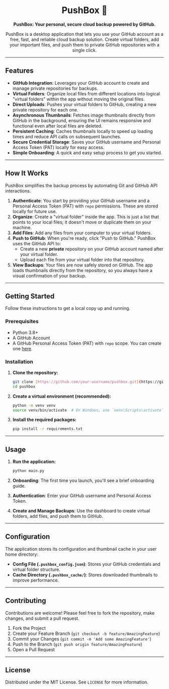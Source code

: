 <div align="center">

# PushBox 🚀

**PushBox: Your personal, secure cloud backup powered by GitHub.**

PushBox is a desktop application that lets you use your GitHub account as a free, fast, and reliable cloud backup solution. Create virtual folders, add your important files, and push them to private GitHub repositories with a single click.

</div>

---

## Features

-   **GitHub Integration**: Leverages your GitHub account to create and manage private repositories for backups.
-   **Virtual Folders**: Organize local files from different locations into logical "virtual folders" within the app without moving the original files.
-   **Direct Uploads**: Pushes your virtual folders to GitHub, creating a new private repository for each one.
-   **Asynchronous Thumbnails**: Fetches image thumbnails directly from GitHub in the background, ensuring the UI remains responsive and functional even after local files are deleted.
-   **Persistent Caching**: Caches thumbnails locally to speed up loading times and reduce API calls on subsequent launches.
-   **Secure Credential Storage**: Saves your GitHub username and Personal Access Token (PAT) locally for easy access.
-   **Simple Onboarding**: A quick and easy setup process to get you started.

---

## How It Works

PushBox simplifies the backup process by automating Git and GitHub API interactions.

1.  **Authenticate**: You start by providing your GitHub username and a Personal Access Token (PAT) with `repo` permissions. These are stored locally for future use.
2.  **Organize**: Create a "virtual folder" inside the app. This is just a list that points to your local files; it doesn't move or duplicate them on your machine.
3.  **Add Files**: Add any files from your computer to your virtual folders.
4.  **Push to GitHub**: When you're ready, click "Push to GitHub." PushBox uses the GitHub API to:
    -   Create a new **private** repository on your GitHub account named after your virtual folder.
    -   Upload each file from your virtual folder into that repository.
5.  **View Backups**: Your files are now safely stored on GitHub. The app loads thumbnails directly from the repository, so you always have a visual confirmation of your backup.

---

## Getting Started

Follow these instructions to get a local copy up and running.

### Prerequisites

-   Python 3.8+
-   A GitHub Account
-   A GitHub Personal Access Token (PAT) with `repo` scope. You can create one [here](https://github.com/settings/tokens/new).

### Installation

1.  **Clone the repository:**
    ```sh
    git clone [https://github.com/your-username/pushbox.git](https://github.com/your-username/pushbox.git)
    cd pushbox
    ```

2.  **Create a virtual environment (recommended):**
    ```sh
    python -m venv venv
    source venv/bin/activate  # On Windows, use `venv\Scripts\activate`
    ```

3.  **Install the required packages:**
    ```sh
    pip install -r requirements.txt
    ```
---

## Usage

1.  **Run the application:**
    ```sh
    python main.py
    ```

2.  **Onboarding**: The first time you launch, you'll see a brief onboarding guide.

3.  **Authentication**: Enter your GitHub username and Personal Access Token.

4.  **Create and Manage Backups**: Use the dashboard to create virtual folders, add files, and push them to GitHub.

---

## Configuration

The application stores its configuration and thumbnail cache in your user home directory:

-   **Config File (`.pushbox_config.json`)**: Stores your GitHub credentials and virtual folder structure.
-   **Cache Directory (`.pushbox_cache/`)**: Stores downloaded thumbnails to improve performance.

---

## Contributing

Contributions are welcome! Please feel free to fork the repository, make changes, and submit a pull request.

1.  Fork the Project
2.  Create your Feature Branch (`git checkout -b feature/AmazingFeature`)
3.  Commit your Changes (`git commit -m 'Add some AmazingFeature'`)
4.  Push to the Branch (`git push origin feature/AmazingFeature`)
5.  Open a Pull Request

---

## License

Distributed under the MIT License. See `LICENSE` for more information.
